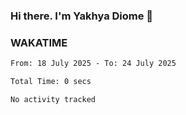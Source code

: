### Hi there. I'm Yakhya Diome 👋

### WAKATIME
<!--START_SECTION:waka-->

```txt
From: 18 July 2025 - To: 24 July 2025

Total Time: 0 secs

No activity tracked
```

<!--END_SECTION:waka-->
